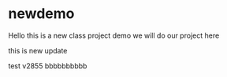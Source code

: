 # newdemo
Hello this is a new class project demo
we will do our project here

this is new update

test v2855
bbbbbbbbbb
